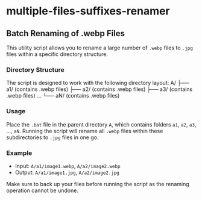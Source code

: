 # multiple-files-suffixes-renamer

## Batch Renaming of .webp Files

This utility script allows you to rename a large number of `.webp` files to `.jpg` files within a specific directory structure. 

### Directory Structure
The script is designed to work with the following directory layout:
A/
├── a1/  (contains .webp files)
├── a2/  (contains .webp files)
├── a3/  (contains .webp files)
...
└── aN/  (contains .webp files)

### Usage
Place the `.bat` file in the parent directory `A`, which contains folders `a1`, `a2`, `a3`, ..., `aN`. Running the script will rename all `.webp` files within these subdirectories to `.jpg` files in one go.

### Example
- Input: `A/a1/image1.webp`, `A/a2/image2.webp`
- Output: `A/a1/image1.jpg`, `A/a2/image2.jpg`

Make sure to back up your files before running the script as the renaming operation cannot be undone.
